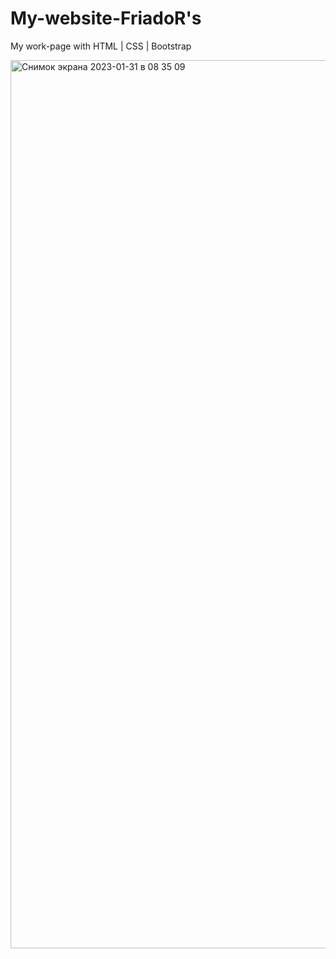 # My-website-FriadoR's                                   
My work-page with HTML | CSS | Bootstrap                      

<img width="1421" alt="Снимок экрана 2023-01-31 в 08 35 09" src="https://user-images.githubusercontent.com/103481753/215674743-90fbc897-4413-469b-8ed8-43bb3526594f.png">
